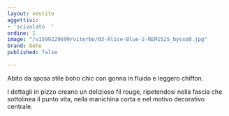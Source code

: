```yaml
---
layout: vestito
aggettivi:
- 'scivolato  '
ordine: 1
image: "/v1599229699/viterbo/03-Alice-Blue-2-REM1525_bysxo0.jpg"
brand: boho
published: false

---
```

Abito da sposa stile boho chic con gonna in fluido e leggero chiffon. 

I dettagli in pizzo creano un delizioso fil rouge, ripetendosi nella fascia che sottolinea il punto vita, nella manichina corta e nel motivo decorativo centrale.